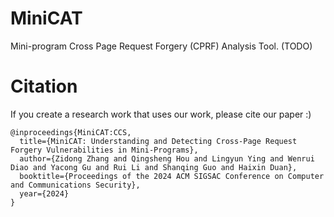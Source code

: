 # MiniCAT
Mini-program Cross Page Request Forgery (CPRF) Analysis Tool. (TODO)

# Citation
If you create a research work that uses our work, please cite our paper :)

```
@inproceedings{MiniCAT:CCS,
  title={MiniCAT: Understanding and Detecting Cross-Page Request Forgery Vulnerabilities in Mini-Programs},
  author={Zidong Zhang and Qingsheng Hou and Lingyun Ying and Wenrui Diao and Yacong Gu and Rui Li and Shanqing Guo and Haixin Duan},
  booktitle={Proceedings of the 2024 ACM SIGSAC Conference on Computer and Communications Security},
  year={2024}
}
```

